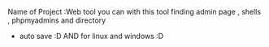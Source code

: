 Name of Project :Web tool
you can with this tool finding admin page , shells , phpmyadmins and directory 
+ auto save :D AND for linux and windows :D
